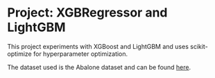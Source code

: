 # Project: XGBRegressor and LightGBM

This project experiments with XGBoost and LightGBM and uses scikit-optimize for hyperparameter optimization.

The dataset used is the Abalone dataset and can be found [here](https://www.kaggle.com/competitions/playground-series-s4e4/overview).



